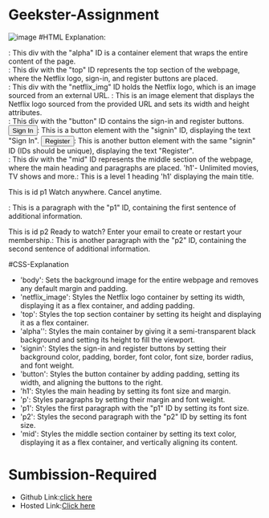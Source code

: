 # Geekster-Assignment
![image](https://github.com/namishagurunani/Geekster-Assignments/assets/126158413/f127468a-a8c3-43c4-815a-0c7ecd8c9859)
 #HTML
 Explanation:
<div id="alpha">: This div with the "alpha" ID is a container element that wraps the entire content of the page.
<div id="top">: This div with the "top" ID represents the top section of the webpage, where the Netflix logo, sign-in, and register buttons are placed.
<div id="netflix_img">: This div with the "netflix_img" ID holds the Netflix logo, which is an image sourced from an external URL.
<img src>: This is an image element that displays the Netflix logo sourced from the provided URL and sets its width and height attributes.
<div id="button">: This div with the "button" ID contains the sign-in and register buttons.
<button id="signin">Sign In</button>: This is a button element with the "signin" ID, displaying the text "Sign In".
<button id="signin">Register</button>: This is another button element with the same "signin" ID (IDs should be unique), displaying the text "Register".
<div id="mid">: This div with the "mid" ID represents the middle section of the webpage, where the main heading and paragraphs are placed.
'h1'- Unlimited movies, TV shows and more.: This is a level 1 heading 'h1' displaying the main title.
 <p id="p1">This is id p1 Watch anywhere. Cancel anytime.</p>: This is a paragraph with the "p1" ID, containing the first sentence of additional information.
 <p id="p2">This is id p2 Ready to watch? Enter your email to create or restart your membership.: This is another paragraph with the "p2" ID, containing the second sentence of additional information.
  
 #CSS-Explanation

- 'body': Sets the background image for the entire webpage and removes any default margin and padding.
- 'netflix_image': Styles the Netflix logo container by setting its width, displaying it as a flex container, and adding padding.
- 'top': Styles the top section container by setting its height and displaying it as a flex container.
- 'alpha'': Styles the main container by giving it a semi-transparent black background and setting its height to fill the viewport.
- 'signin': Styles the sign-in and register buttons by setting their background color, padding, border, font color, font size, border radius, and font weight.
- 'button': Styles the button container by adding padding, setting its width, and aligning the buttons to the right.
- 'h1': Styles the main heading by setting its font size and margin.
- 'p': Styles paragraphs by setting their margin and font weight.
- 'p1': Styles the first paragraph with the "p1" ID by setting its font size.
- 'p2': Styles the second paragraph with the "p2" ID by setting its font size.
- 'mid': Styles the middle section container by setting its text color, displaying it as a flex container, and vertically aligning its content.

# Sumbission-Required
- Github Link:[click here](https://github.com/namishagurunani/Geekster-Assignments)
- Hosted Link:[Click here](https://namishagurunani.github.io/Geekster-Assignments/Netflix/index.html) 
